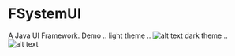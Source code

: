 # FSystemUI
A Java UI Framework.
Demo .. 
light theme .. 
![alt text](https://www.dropbox.com/s/wpxn5fq0hvug7fk/light.png?dl=0)
dark theme ..
![alt text](https://www.dropbox.com/s/c5fvqd14qgv7hxa/dark.png?dl=0)

